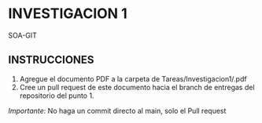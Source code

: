 # INVESTIGACION 1

SOA-GIT 
## INSTRUCCIONES

1. Agregue el documento PDF a la carpeta de Tareas/Investigacion1/<Su nombre>.pdf
2. Cree un pull request de este documento hacia el branch de entregas del repositorio del punto 1.
  
  *Importante:* No haga un commit directo al main, solo el Pull request
